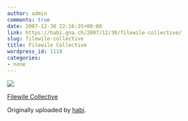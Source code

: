 ```yaml
---
author: admin
comments: true
date: 2007-12-30 22:16:35+00:00
link: https://habi.gna.ch/2007/12/30/filewile-collective/
slug: filewile-collective
title: Filewile Collective
wordpress_id: 1118
categories:
- none
---
```



 [![](http://farm3.static.flickr.com/2058/2149470335_abc10b9b17_m.jpg)](http://www.flickr.com/photos/habi/2149470335/)
   

 
  [Filewile Collective](http://www.flickr.com/photos/habi/2149470335/)
    

  Originally uploaded by [habi](http://www.flickr.com/people/habi/).
 




  

